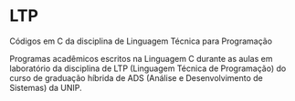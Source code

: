 # LTP

Códigos em C da disciplina de Linguagem Técnica para Programação

Programas acadêmicos escritos na Linguagem C durante as aulas em laboratório da disciplina de LTP (Linguagem Técnica de Programação) do curso de graduação híbrida de ADS (Análise e Desenvolvimento de Sistemas) da UNIP.

